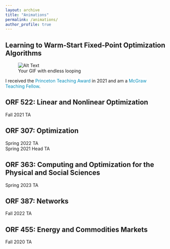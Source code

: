 ```yaml
---
layout: archive
title: "Animations"
permalink: /animations/
author_profile: true
---
```


<style>
a:link {
  color: #008CBA;
  background-color: white;
  text-decoration: none;
}
a:visited {
  color: #008CBA;
  background-color: white;
  text-decoration: none;
}
a:hover {
  color: #008CBA;
  background-color: white;
  text-decoration: none;
}
a:active {
  color: #008CBA;
  background-color: white;
  text-decoration: none;
}
</style>

## Learning to Warm-Start Fixed-Point Optimization Algorithms
<!-- <a href="{{rajivsambharya.github.io}}/animations/rollout_2_flight_learned.gif" download>
  Slides
</a>\ -->

<!-- ![Alt Text]({{rajivsambharya.github.io}}/animations/rollout_2_flight_nn.gif){loop=""}
![Alt Text]({{rajivsambharya.github.io}}/animations/rollout_2_flight_ps.gif){loop=""}
![Alt Text]({{rajivsambharya.github.io}}/animations/rollout_2_flight_learned.gif){loop=""} -->
<figure>
  <img src="{{rajivsambharya.github.io}}/animations/rollout_2_flight_learned_endless.gif" alt="Alt Text" loop>
  <figcaption>Your GIF with endless looping</figcaption>
</figure>

I received the [Princeton Teaching Award](https://www.princeton.edu/news/2022/05/13/graduate-students-honored-excellence-teaching) in 2021 and am a [McGraw Teaching Fellow](https://mcgraw.princeton.edu/).

## ORF 522: Linear and Nonlinear Optimization
Fall 2021 TA

## ORF 307: Optimization
Spring 2022 TA\
Spring 2021 Head TA

## ORF 363: Computing and Optimization for the Physical and Social Sciences
Spring 2023 TA

## ORF 387: Networks
Fall 2022 TA

## ORF 455: Energy and Commodities Markets
Fall 2020 TA


